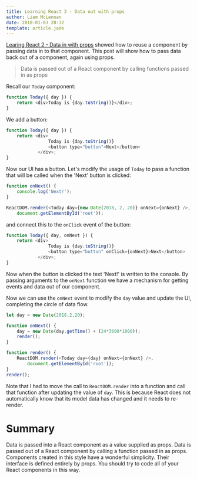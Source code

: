 ```yaml
---
title: Learning React 3 - Data out with props
author: Liam McLennan
date: 2018-01-03 20:32
template: article.jade
---
```


[Learing React 2 - Data in with props](/articles/2018-01-03-react-2-props/) showed how to reuse a component by passing data in to that component. This post will show how to pass data back out of a component, again using props.

> Data is passed out of a React component by calling functions passed in as props

Recall our `Today` component:

```javascript
function Today({ day }) {
    return <div>Today is {day.toString()}</div>;
}
```

We add a button:

```javascript
function Today({ day }) {
    return <div>
                Today is {day.toString()}
                <button type="button">Next</button>
            </div>;
}
```

Now our UI has a button. Let's modify the usage of `Today` to pass a function that will be called when the 'Next' button is clicked:

```javascript
function onNext() {
    console.log('Next!');
}

ReactDOM.render(<Today day={new Date(2018, 2, 20)} onNext={onNext} />, 
    document.getElementById('root'));
```

and connect this to the `onClick` event of the button:

```javascript
function Today({ day, onNext }) {
    return <div>
                Today is {day.toString()}
                <button type="button" onClick={onNext}>Next</button>
            </div>;
}
```

Now when the button is clicked the text 'Next!' is written to the console. By passing arguments to the `onNext` function we have a mechanism for getting events and data out of our component.

Now we can use the `onNext` event to modify the `day` value and update the UI, completing the circle of data flow.

```javascript
let day = new Date(2018,2,20);

function onNext() {
    day = new Date(day.getTime() + (24*3600*1000)); 
    render();
}

function render() {
    ReactDOM.render(<Today day={day} onNext={onNext} />, 
        document.getElementById('root'));
}
render();
```

Note that I had to move the call to `ReactDOM.render` into a function and call that function after updating the value of `day`. This is because React does not automatically know that its model data has changed and it needs to re-render. 

Summary
=======

Data is passed into a React component as a value supplied as props. Data is passed out of a React component by calling a function passed in as props. Components created in this style have a wonderful simplicity. Their interface is defined entirely by props. You should try to code all of your React components in this way. 
